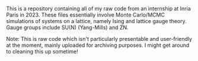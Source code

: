 This is a repository containing all of my raw code from an internship at Inria Paris in 2023. These files essentially involve Monte Carlo/MCMC simulations of systems on a lattice, namely Ising and lattice gauge theory. Gauge groups include SU(N) (Yang-Mills) and ZN.

Note: This is raw code which isn't particularly presentable and user-friendly at the moment, mainly uploaded for archiving purposes. I might get around to cleaning this up sometime! 

